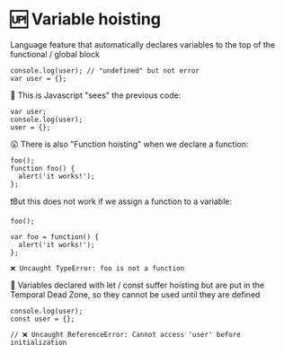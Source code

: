 # 🆙 Variable hoisting

Language feature that automatically declares variables to the top of the functional / global block


```
console.log(user); // "undefined" but not error
var user = {};
```

👀 This is Javascript "sees" the previous code:

```
var user;
console.log(user);
user = {};
```

😲 There is also "Function hoisting" when we declare a function:

```
foo();
function foo() {
  alert('it works!');
};
```

❗️But this does not work if we assign a function to a variable:

```
foo();

var foo = function() {
  alert('it works!');
};

❌ Uncaught TypeError: foo is not a function 
```

🚫 Variables declared with let / const suffer hoisting but are put in the Temporal Dead Zone, so they cannot be used until they are defined

```
console.log(user);
const user = {};

// ❌ Uncaught ReferenceError: Cannot access 'user' before initialization 
```
